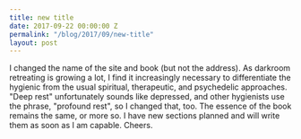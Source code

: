 ```yaml
---
title: new title
date: 2017-09-22 00:00:00 Z
permalink: "/blog/2017/09/new-title"
layout: post
---
```


I changed the name of the site and book (but not the address). As darkroom retreating is growing a lot, I find it increasingly necessary to differentiate the hygienic from the usual spiritual, therapeutic, and psychedelic approaches. "Deep rest" unfortunately sounds like depressed, and other hygienists use the phrase, "profound rest", so I changed that, too. The essence of the book remains the same, or more so. I have new sections planned and will write them as soon as I am capable. Cheers.
